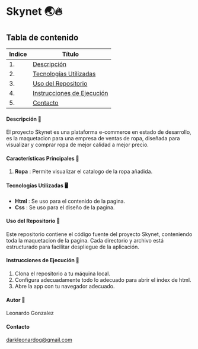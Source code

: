 # Skynet 🌏🔥

## Tabla de contenido
| Indice | Título  |
|--|--|
| 1. | [Descripción](#Descripción) |
| 2. | [Tecnologías Utilizadas](#TecnologíasUtilizadas) |
| 3. | [Uso del Repositorio](#UsodelRepositorio) |
| 4. | [Instrucciones de Ejecución](#InstruccionesdeEjecución) |
| 5. | [Contacto](#Contacto) |

#### Descripción 🚀

El proyecto Skynet es una plataforma e-commerce en estado de desarrollo, es la maquetacion para una empresa de ventas de ropa, diseñada para visualizar y comprar ropa de mejor calidad a mejor precio.

#### Características Principales 🧮

1. **Ropa** : Permite visualizar el catalogo de la ropa añadida.


#### Tecnologías Utilizadas 🖥️

- **Html** : Se uso para el contenido de la pagina.
- **Css** : Se uso para el diseño de la pagina.

#### Uso del Repositorio 📝

Este repositorio contiene el código fuente del proyecto Skynet, conteniendo toda la maquetacion de la pagina. Cada directorio y archivo está estructurado para facilitar despliegue de la aplicación.

#### Instrucciones de Ejecución 📐

1. Clona el repositorio a tu máquina local. 
2. Configura adecuadamente todo lo adecuado para abrir el index de html.
3. Abre la app con tu navegador adecuado.

#### Autor 👤

Leonardo Gonzalez

#### Contacto

darkleonardog@gmail.com
